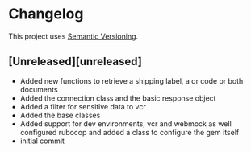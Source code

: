 # Changelog

This project uses [Semantic Versioning](https://semver.org).

## [Unreleased][unreleased]
* Added new functions to retrieve a shipping label, a qr code or both documents
* Added the connection class and the basic response object
* Added a filter for sensitive data to vcr
* Added the base classes
* Added support for dev environments, vcr and webmock as well configured rubocop and added a class to configure the gem itself
* initial commit
